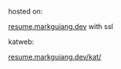 hosted on: 

[resume.markguiang.dev](https://resume.markguiang.dev) with ssl

katweb:

[resume.markguiang.dev/kat/](https://resume.markguiang.dev/kat/)

